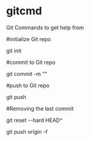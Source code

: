 # gitcmd
Git Commands to get help from


#initialize Git repo

git init


#commit to Git repo

git commit -m "<message here>"
 
 
#push to Git repo
 
git push

 
#Removing the last commit
 
git reset --hard HEAD^
 
git push origin -f



